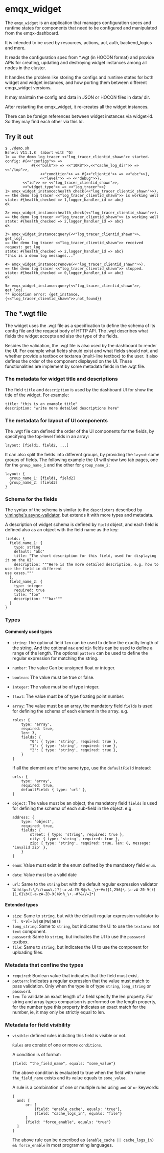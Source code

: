 # emqx_widget

The `emqx_widget` is an application that manages configuration specs and runtime states
for components that need to be configured and manipulated from the emqx-dashboard.

It is intended to be used by resources, actions, acl, auth, backend_logics and more.

It reads the configuration spec from *.wgt (in HOCON format) and provide APIs for
creating, updating and destroying widget instances among all nodes in the cluster.

It handles the problem like storing the configs and runtime states for both widget
and widget instances, and how porting them between different emqx_widget versions.

It may maintain the config and data in JSON or HOCON files in data/ dir.

After restarting the emqx_widget, it re-creates all the widget instances.

There can be foreign references between widget instances via widget-id.
So they may find each other via this Id.

## Try it out

    $ ./demo.sh
    Eshell V11.1.8  (abort with ^G)
    1> == the demo log tracer <<"log_tracer_clientid_shawn">> started.
    config: #{<<"configs">> =>
                #{<<"bulk">> => <<"10KB">>,<<"cache_log_dir">> => <<"/tmp">>,
                    <<"condition">> => #{<<"clientid">> => <<"abc">>},
                    <<"level">> => <<"debug">>},
            <<"id">> => <<"log_tracer_clientid_shawn">>,
            <<"widget_type">> => <<"log_tracer">>}
    1> emqx_widget_instance:health_check(<<"log_tracer_clientid_shawn">>).
    == the demo log tracer <<"log_tracer_clientid_shawn">> is working well
    state: #{health_checked => 1,logger_handler_id => abc}
    ok

    2> emqx_widget_instance:health_check(<<"log_tracer_clientid_shawn">>).
    == the demo log tracer <<"log_tracer_clientid_shawn">> is working well
    state: #{health_checked => 2,logger_handler_id => abc}
    ok

    3> emqx_widget_instance:query(<<"log_tracer_clientid_shawn">>, get_log).
    == the demo log tracer <<"log_tracer_clientid_shawn">> received request: get_log
    state: #{health_checked => 2,logger_handler_id => abc}
    "this is a demo log messages..."

    4> emqx_widget_instance:remove(<<"log_tracer_clientid_shawn">>).
    == the demo log tracer <<"log_tracer_clientid_shawn">> stopped.
    state: #{health_checked => 0,logger_handler_id => abc}
    ok

    5> emqx_widget_instance:query(<<"log_tracer_clientid_shawn">>, get_log).
    ** exception error: {get_instance,{<<"log_tracer_clientid_shawn">>,not_found}}

## The *.wgt file

The widget uses the .wgt file as a specification to define the schema of its config file and the
request body of HTTP API.
The .wgt describes what fields the widget accepts and also the type of the fields.

Besides the validation, the .wgt file is also used by the dashboard to render the UI. For example
what fields should exist and what fields should not, and whether provide a textbox or textarea
(multi-line textbox) to the user. It also defines the order of the component displayed on the UI.
These functionalities are implement by some metadata fields in the .wgt file.

### The metadata for widget title and descriptions

The field `title` and `description` is used by the dashboard UI for show the title of the widget.
For example:

```
title: "this is an example title"
description: "write more detailed descriptions here"
```

### The metadata for layout of UI components

The .wgt file can defined the order of the UI components for the fields, by specifying the top-level
fields in an array:

```
layout: [field1, field2, ...]
```

It can also split the fields into different groups, by providing the `layout` some groups of fields.
The following example the UI will show two tab pages, one for the `group_name_1` and the other for
`group_name_2`:

```
layout: {
  group_name_1: [field1, field2]
  group_name_2: [field3]
}
```

### Schema for the fields

The syntax of the schema is similar to the `descriptors` described by
[yiminghe's async-validator](https://github.com/yiminghe/async-validator), but extends it with more
types and metadata.

A description of widget schema is defined by `field` object, and each field is defined also as an
object with the field name as the key:

```
fields: {
  field_name_1: {
    type: string
    default: "abc"
    title: "The short description for this field, used for displaying it on the UI"
    description: """Here is the more detailed description, e.g. how to use the field in different
use cases."""
  },
  field_name_2: {
    type: integer
    required: true
    title: "foo"
    description: """bar"""
  }
}
```
### Types

#### Commonly used types

- `string`: The optional field `len` can be used to define the exactly length of the string.
    And the optional `max` and `min` fields can be used to define a range of the length.
    The optional `pattern` can be used to define the regular expression for matching the string.

- `number`: The value Can be unsigned float or integer.

- `boolean`: The value must be true or false.

- `integer`: The value must be of type integer.

- `float`: The value must be of type floating point number.

- `array`: The value must be an array, the mandatory field `fields` is used for defining the schema
    of each element in the array. e.g.
    ```
    roles: {
        type: 'array',
        required: true,
        len: 3,
        fields: {
            "0": { type: 'string', required: true },
            "1": { type: 'string', required: true },
            "2": { type: 'string', required: true },
        }
    }
    ```

    If all the element are of the same type, use the `defaultField` instead:
    ```
    urls: {
        type: 'array',
        required: true,
        defaultField: { type: 'url' },
    }
    ```

- `object`: The value must be an object, the mandatory field `fields` is used for defining the schema
    of each sub-field in the object. e.g.
    ```
    address: {
        type: 'object',
        required: true,
        fields: {
            street: { type: 'string', required: true },
            city: { type: 'string', required: true },
            zip: { type: 'string', required: true, len: 8, message: 'invalid zip' },
        }
    }
    ```

- `enum`: Value must exist in the enum defined by the mandatory field `enum`.

- `date`: Value must be a valid date

- `url`: Same to the `string` but with the default regular expression validator to
    `https?:\/\/(www\.)?[-a-zA-Z0-9@:%._\+~#=]{1,256}\.[a-zA-Z0-9()]{1,6}\b([-a-zA-Z0-9()@:%_\+.~#?&//=]*)`

#### Extended types

- `size`: Same to `string`, but with the default regular expression validator to `^[. 0-9]+(B|KB|MB|GB)$`
- `long_string`: Same to `string`, but indicates the UI to use the `textarea` not `text` component.
- `password`: Same to `string`, but indicates the UI to use the `password` textbox.
- `file`: Same to `string`, but indicates the UI to use the component for uploading files.

### Metadata that confine the types

- `required`: Boolean value that indicates that the field must exist.
- `pattern`: Indicates a regular expression that the value must match to pass validation.
    Only when the type is of type `string`, `long_string` or `password`.
- `len`: To validate an exact length of a field specify the len property. For string and array types
 comparison is performed on the length property, for the number type this property indicates an
 exact match for the number, ie, it may only be strictly equal to len.

### Metadata for field visibility

- `visible`: defined rules indicting this field is visible or not.

  `Rules` are consist of one or more `conditions`.

  A condition is of format:
  ```
  {field: "the_field_name", equals: "some_value"}
  ```

  The above condition is evaluated to true when the field with name `the_field_name` exists and its
  value equals to `some_value`.

  A rule is a combination of one or multiple rules using `and` or `or` keywords:

  ```
  {
    and: [
        or: [
            {field: "enable_cache", equals: "true"},
            {field: "cache_logs_in", equals: "file"}
        ]
        {field: "force_enable", equals: "true"}
    ]
  }
  ```

  The above rule can be described as `(enable_cache || cache_logs_in) && force_enable` in most
  programming languages.
